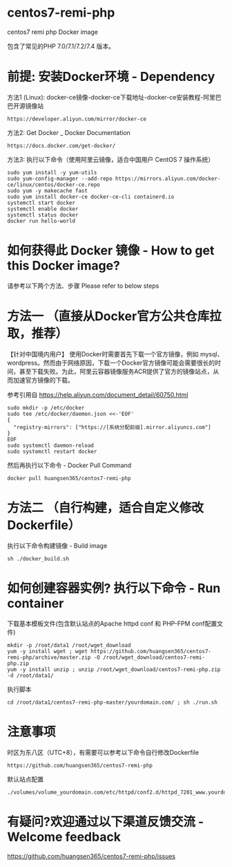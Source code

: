# centos7-remi-php
centos7 remi php Docker image

包含了常见的PHP 7.0/7.1/7.2/7.4 版本。
# 前提: 安装Docker环境 - Dependency
方法1 (Linux): docker-ce镜像-docker-ce下载地址-docker-ce安装教程-阿里巴巴开源镜像站
```
https://developer.aliyun.com/mirror/docker-ce
```
方法2: Get Docker _ Docker Documentation
```
https://docs.docker.com/get-docker/
```
方法3: 执行以下命令（使用阿里云镜像，适合中国用户 CentOS 7 操作系统）
```
sudo yum install -y yum-utils
sudo yum-config-manager --add-repo https://mirrors.aliyun.com/docker-ce/linux/centos/docker-ce.repo
sudo yum -y makecache fast
sudo yum install docker-ce docker-ce-cli containerd.io
systemctl start docker
systemctl enable docker
systemctl status docker
docker run hello-world
```
# 如何获得此 Docker 镜像 - How to get this Docker image?
请参考以下两个方法、步骤 Please refer to below steps
# 方法一 （直接从Docker官方公共仓库拉取，推荐）
【针对中国境内用户】
使用Docker时需要首先下载一个官方镜像，例如 mysql、wordpress。然而由于网络原因，下载一个Docker官方镜像可能会需要很长的时间，甚至下载失败。为此，阿里云容器镜像服务ACR提供了官方的镜像站点，从而加速官方镜像的下载。

参考引用自 https://help.aliyun.com/document_detail/60750.html
```
sudo mkdir -p /etc/docker
sudo tee /etc/docker/daemon.json <<-'EOF'
{
  "registry-mirrors": ["https://[系统分配前缀].mirror.aliyuncs.com"]
}
EOF
sudo systemctl daemon-reload
sudo systemctl restart docker
```

然后再执行以下命令 - Docker Pull Command
```
docker pull huangsen365/centos7-remi-php
```

# 方法二 （自行构建，适合自定义修改Dockerfile）
执行以下命令构建镜像 - Build image
```
sh ./docker_build.sh 
```
# 如何创建容器实例? 执行以下命令 - Run container
下载基本模板文件(包含默认站点的Apache httpd conf 和 PHP-FPM conf配置文件)
```
mkdir -p /root/data1 /root/wget_download
yum -y install wget ; wget https://github.com/huangsen365/centos7-remi-php/archive/master.zip -O /root/wget_download/centos7-remi-php.zip
yum -y install unzip ; unzip /root/wget_download/centos7-remi-php.zip -d /root/data1/
```
执行脚本
```
cd /root/data1/centos7-remi-php-master/yourdomain.com/ ; sh ./run.sh
```
# 注意事项
时区为东八区（UTC+8），有需要可以参考以下命令自行修改Dockerfile
```
https://github.com/huangsen365/centos7-remi-php
```
默认站点配置
```
./volumes/volume_yourdomain.com/etc/httpd/conf2.d/httpd_7201_www.yourdomain.com.conf
```

# 有疑问?欢迎通过以下渠道反馈交流 - Welcome feedback
https://github.com/huangsen365/centos7-remi-php/issues

